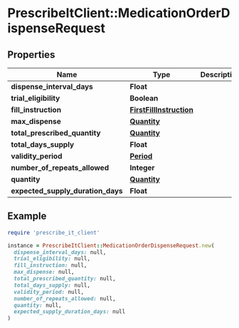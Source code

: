 # PrescribeItClient::MedicationOrderDispenseRequest

## Properties

| Name | Type | Description | Notes |
| ---- | ---- | ----------- | ----- |
| **dispense_interval_days** | **Float** |  | [optional] |
| **trial_eligibility** | **Boolean** |  | [optional] |
| **fill_instruction** | [**FirstFillInstruction**](FirstFillInstruction.md) |  | [optional] |
| **max_dispense** | [**Quantity**](Quantity.md) |  | [optional] |
| **total_prescribed_quantity** | [**Quantity**](Quantity.md) |  | [optional] |
| **total_days_supply** | **Float** |  | [optional] |
| **validity_period** | [**Period**](Period.md) |  |  |
| **number_of_repeats_allowed** | **Integer** |  | [optional] |
| **quantity** | [**Quantity**](Quantity.md) |  | [optional] |
| **expected_supply_duration_days** | **Float** |  | [optional] |

## Example

```ruby
require 'prescribe_it_client'

instance = PrescribeItClient::MedicationOrderDispenseRequest.new(
  dispense_interval_days: null,
  trial_eligibility: null,
  fill_instruction: null,
  max_dispense: null,
  total_prescribed_quantity: null,
  total_days_supply: null,
  validity_period: null,
  number_of_repeats_allowed: null,
  quantity: null,
  expected_supply_duration_days: null
)
```

